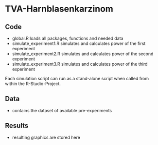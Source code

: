 # TVA-Harnblasenkarzinom

## Code
  - global.R loads all packages, functions and needed data
  - simulate_experiment1.R simulates and calculates power of the first experiment
  - simulate_experiment2.R simulates and calculates power of the second experiment
  - simulate_experiment3.R simulates and calculates power of the third experiment

Each simulation script can run as a stand-alone script when called from within the R-Studio-Project.

## Data
  - contains the dataset of available pre-experiments
  
## Results
  - resulting graphics are stored here
